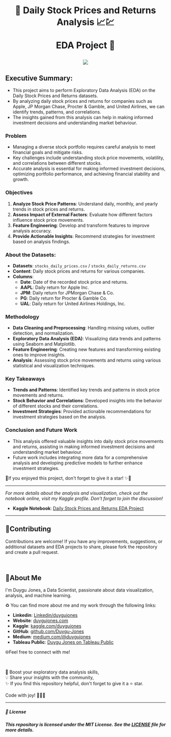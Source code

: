 <h1 align="center">
📍 Daily Stock Prices and Returns Analysis  📈💹
  
EDA Project 🚀
</h1>

<p align="center">
  <img src="https://media1.giphy.com/media/JtBZm3Getg3dqxK0zP/200w.gif?cid=6c09b952f223uyzrp8pvjil1kj1lo2u9w0ulwgdz0aj9dfli&ep=v1_gifs_search&rid=200w.gif&ct=g">
</p>

## Executive Summary:

- This project aims to perform Exploratory Data Analysis (EDA) on the Daily Stock Prices and Returns datasets.
- By analyzing daily stock prices and returns for companies such as Apple, JP Morgan Chase, Procter & Gamble, and United Airlines, we can identify trends, patterns, and correlations.
- The insights gained from this analysis can help in making informed investment decisions and understanding market behaviour.

### Problem

- Managing a diverse stock portfolio requires careful analysis to meet financial goals and mitigate risks.
- Key challenges include understanding stock price movements, volatility, and correlations between different stocks.
- Accurate analysis is essential for making informed investment decisions, optimizing portfolio performance, and achieving financial stability and growth.


### Objectives

1. **Analyze Stock Price Patterns**: Understand daily, monthly, and yearly trends in stock prices and returns.
2. **Assess Impact of External Factors**: Evaluate how different factors influence stock price movements.
3. **Feature Engineering**: Develop and transform features to improve analysis accuracy.
4. **Provide Actionable Insights**: Recommend strategies for investment based on analysis findings.

### About the Datasets:

- **Datasets**: `stocks_daily_prices.csv` / `stocks_daily_returns.csv`
- **Content**: Daily stock prices and returns for various companies.
- **Columns**:
    - **Date**: Date of the recorded stock price and returns.
    - **AAPL**: Daily return for Apple Inc.
    - **JPM**: Daily return for JPMorgan Chase & Co.
    - **PG**: Daily return for Procter & Gamble Co.
    - **UAL**: Daily return for United Airlines Holdings, Inc.

### Methodology

- **Data Cleaning and Preprocessing**: Handling missing values, outlier detection, and normalization.
- **Exploratory Data Analysis (EDA)**: Visualizing data trends and patterns using Seaborn and Matplotlib.
- **Feature Engineering**: Creating new features and transforming existing ones to improve insights.
- **Analysis**: Assessing stock price movements and returns using various statistical and visualization techniques.

### Key Takeaways

- **Trends and Patterns**: Identified key trends and patterns in stock price movements and returns.
- **Stock Behavior and Correlations**: Developed insights into the behavior of different stocks and their correlations.
- **Investment Strategies**: Provided actionable recommendations for investment strategies based on the analysis.

### Conclusion and Future Work

- This analysis offered valuable insights into daily stock price movements and returns, assisting in making informed investment decisions and understanding market behaviour.
- Future work includes integrating more data for a comprehensive analysis and developing predictive models to further enhance investment strategies.


📍If you enjoyed this project, don't forget to give it a star! ✨🌟

---

*For more details about the analysis and visualization, check out the notebook online, visit my Kaggle profile. Don't forget to join the discussion!*

- **Kaggle Notebook**: [Daily Stock Prices and Returns EDA Project](https://www.kaggle.com/code/duygujones/daily-stocks-price-eda-aapl-jpm-pg-ual-2017-2022/notebook)

---

## 🤝Contributing

Contributions are welcome! If you have any improvements, suggestions, or additional datasets and EDA projects to share, please fork the repository and create a pull request.

<br>

## 🌱About Me 

I'm Duygu Jones, a Data Scientist, passionate about data visualization, analysis, and machine learning. 

♻️ You can find more about me and my work through the following links:

- **Linkedin**: [Linkedin/duygujones](https://www.linkedin.com/in/duygujones/)
- **Website**: [duygujones.com](https://duygujones.vercel.app/)
- **Kaggle**: [kaggle.com/duygujones](https://www.kaggle.com/duygujones)
- **GitHub**: [github.com/Duygu-Jones](https://github.com/Duygu-Jones)
- **Medium**: [medium.com/@duygujones](https://medium.com/@duygujones)
- **Tableau Public**: [Duygu Jones on Tableau Public](https://public.tableau.com/app/profile/duygu.jones/vizzes)

🌐Feel free to connect with me!

<br>

🎯 Boost your exploratory data analysis skills,<br>
💡 Share your insights with the community,<br>
✨ If you find this repository helpful, don't forget to give it a ⭐ star.<br>

Code with joy! 👩‍💻✨

---



##### 📜 License

##### This repository is licensed under the MIT License. See the [LICENSE](LICENSE) file for more details.
